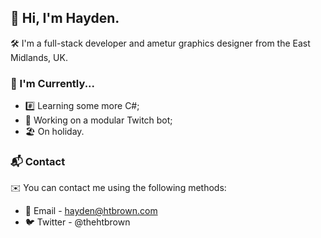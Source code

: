 ## 👋 Hi, I'm Hayden.

🛠 I'm a full-stack developer and ametur graphics designer from the East Midlands, UK.

### 📌 I'm Currently...

- #️⃣ Learning some more C#;
- 🤖 Working on a modular Twitch bot;
- 🏖 On holiday.

### 📬 Contact

✉️ You can contact me using the following methods:

- 📨 Email - hayden@htbrown.com
- 🐦 Twitter - @thehtbrown
